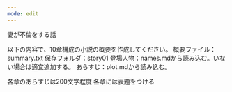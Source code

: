```yaml
---
mode: edit
---
```

妻が不倫をする話

以下の内容で、10章構成の小説の概要を作成してください。
概要ファイル：summary.txt
保存フォルダ：story01
登場人物：names.mdから読み込む。いない場合は適宜追加する。
あらすじ：plot.mdから読み込む。

各章のあらすじは200文字程度
各章には表題をつける
